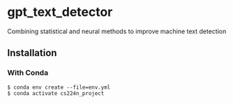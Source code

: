 # gpt_text_detector
Combining statistical and neural methods to improve machine text detection

## Installation
### With Conda
```shell
$ conda env create --file=env.yml
$ conda activate cs224n_project
```